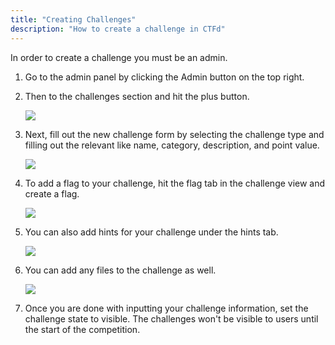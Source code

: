 ```yaml
---
title: "Creating Challenges"
description: "How to create a challenge in CTFd"
---
```


In order to create a challenge you must be an admin.

1. Go to the admin panel by clicking the Admin button on the top right.

2. Then to the challenges section and hit the plus button.

   ![](/images/challenges/create-button-icon.png)

3. Next, fill out the new challenge form by selecting the challenge type and filling out the relevant like name, category, description, and point value.

   ![](/images/challenges/create-challenge-form.png)

4. To add a flag to your challenge, hit the flag tab in the challenge view and create a flag.

   ![](/images/challenges/create-flag-form.png)

5. You can also add hints for your challenge under the hints tab.

   ![](/images/challenges/create-hint-form.png)

6. You can add any files to the challenge as well.

   ![](/images/challenges/create-challenge-file.png)

7. Once you are done with inputting your challenge information, set the challenge state to visible. The challenges won't be visible to users until the start of the competition.

